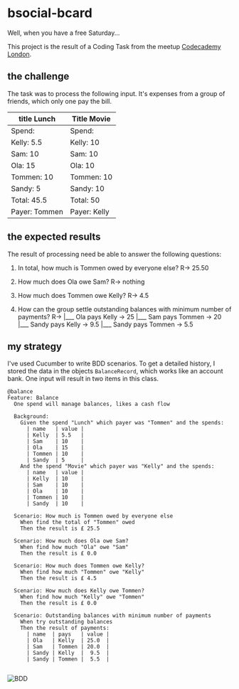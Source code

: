 # bsocial-bcard

Well, when you have a free Saturday...

This project is the result of a Coding Task from the meetup [Codecademy London](https://www.meetup.com/pt-BR/Codecademy-London/events/257591450/).

## the challenge

The task was to process the following input. It's expenses from a group of friends, which only one pay the bill. 

| title Lunch   | Title Movie   |
| ------------- | ------------- |
| Spend:        | Spend:        |
| Kelly: 5.5    | Kelly: 10     |
| Sam: 10       | Sam: 10       |
| Ola: 15       | Ola: 10       |
| Tommen: 10    | Tommen: 10    |
| Sandy: 5      | Sandy: 10     |
| Total: 45.5   | Total: 50     |
| Payer: Tommen | Payer: Kelly  |

## the expected results

The result of processing need be able to answer the following questions:

1) In total, how much is Tommen owed by everyone else? R-> 25.50

2) How much does Ola owe Sam? R-> nothing

3) How much does Tommen owe Kelly? R-> 4.5

4) How can the group settle outstanding balances with minimum number of payments? R->
|___ Ola pays Kelly -> 25
|___ Sam pays Tommen -> 20
|___ Sandy pays Kelly -> 9.5
|___ Sandy pays Tommen -> 5.5

## my strategy

I've used Cucumber to write BDD scenarios. To get a detailed history, I stored the data in the objects `BalanceRecord`, which works like an account bank. One input will result in two items in this class.


```cucumber
@balance
Feature: Balance
  One spend will manage balances, likes a cash flow

  Background:
    Given the spend "Lunch" which payer was "Tommen" and the spends:
      | name   | value |
      | Kelly  | 5.5   |
      | Sam    | 10    |
      | Ola    | 15    |
      | Tommen | 10    |
      | Sandy  | 5     |
    And the spend "Movie" which payer was "Kelly" and the spends:
      | name   | value |
      | Kelly  | 10    |
      | Sam    | 10    |
      | Ola    | 10    |
      | Tommen | 10    |
      | Sandy  | 10    |
      
  Scenario: How much is Tommen owed by everyone else
    When find the total of "Tommen" owed
    Then the result is £ 25.5

  Scenario: How much does Ola owe Sam?
    When find how much "Ola" owe "Sam"
    Then the result is £ 0.0
    
  Scenario: How much does Tommen owe Kelly?
    When find how much "Tommen" owe "Kelly"
    Then the result is £ 4.5
    
  Scenario: How much does Kelly owe Tommen?
    When find how much "Kelly" owe "Tommen"
    Then the result is £ 0.0
    
  Scenario: Outstanding balances with minimum number of payments
    When try outstanding balances
    Then the result of payments:
      | name  | pays   | value | 
      | Ola   | Kelly  | 25.0  |
      | Sam   | Tommen | 20.0  |
      | Sandy | Kelly  |  9.5  |
      | Sandy | Tommen |  5.5  | 
    
```


![BDD](https://user-images.githubusercontent.com/2000159/54872025-8bb7ab00-4db5-11e9-8a14-1aec85b164f4.png "BDD")
